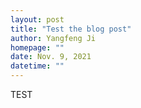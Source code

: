 ```yaml
---
layout: post
title: "Test the blog post"
author: Yangfeng Ji
homepage: ""
date: Nov. 9, 2021
datetime: ""
---
```


TEST
